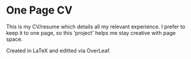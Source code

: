 # One Page CV
This is my CV/resume which details all my relevant experience.
I prefer to keep it to one page, so this 'project' helps me stay creative with page space.

Created in LaTeX and editted via OverLeaf.
